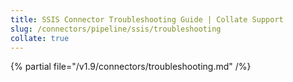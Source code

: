 ```yaml
---
title: SSIS Connector Troubleshooting Guide | Collate Support
slug: /connectors/pipeline/ssis/troubleshooting
collate: true
---
```


{% partial file="/v1.9/connectors/troubleshooting.md" /%}
